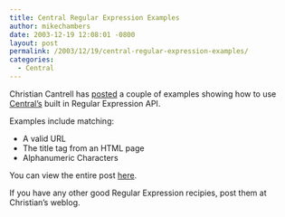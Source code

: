 ```yaml
---
title: Central Regular Expression Examples
author: mikechambers
date: 2003-12-19 12:08:01 -0800
layout: post
permalink: /2003/12/19/central-regular-expression-examples/
categories:
  - Central
---
```



Christian Cantrell has [posted][1] a couple of examples showing how to use [Central&#8217;s][2] built in Regular Expression API.

Examples include matching:

*   A valid URL
*   The title tag from an HTML page
*   Alphanumeric Characters

You can view the entire post [here][1].

If you have any other good Regular Expression recipies, post them at Christian&#8217;s weblog.

 [1]: http://www.markme.com/cantrell/archives/004041.cfm
 [2]: http://www.macromedia.com/go/central